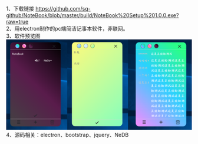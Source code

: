 1、下载链接 https://github.com/sq-github/NoteBook/blob/master/build/NoteBook%20Setup%201.0.0.exe?raw=true  
2、用electron制作的pc端简洁记事本软件，非联网。  
3、软件预览图  
![Image text](https://github.com/sq-github/NoteBook/raw/master/fonts/imgs/nbintro.png)
4、源码相关：electron、bootstrap、jquery、NeDB
